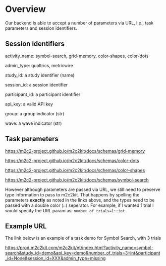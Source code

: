 # Overview
Our backend is able to accept a number of parameters via URL, i.e., task parameters and session identifiers.

## Session identifiers
activity_name: symbol-search, grid-memory, color-shapes, color-dots

admin_type: qualtrics, metricwire

study_id: a study identifier (name)

session_id: a session identifier

participant_id: a participant identifier

api_key: a valid API key

group: a group indicator (str)

wave: a wave indicator (str)

## Task parameters
https://m2c2-project.github.io/m2c2kit/docs/schemas/grid-memory

https://m2c2-project.github.io/m2c2kit/docs/schemas/color-dots

https://m2c2-project.github.io/m2c2kit/docs/schemas/color-shapes

https://m2c2-project.github.io/m2c2kit/docs/schemas/symbol-search

However although parameters are passed via URL, we still need to preserve type information to pass to m2c2kit. That happens by spelling the parameters **exactly** as noted in the links above, and the types need to be passed with a double color (::) seperator. For example, if I wanted 1 trial I would specify the URL param as: `number_of_trials=1::int`

## Example URL

The link below is an example of a task demo for Symbol Search, with 3 trials

https://prod.m2c2kit.com/m2c2kit/nt/index.html?activity_name=symbol-search&study_id=demo&api_key=demo&number_of_trials=3::int&participant_id=None&session_id=XXX&admin_type=missing